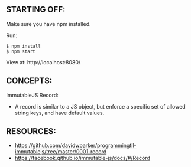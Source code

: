 ## STARTING OFF:

Make sure you have npm installed.

Run:
```
$ npm install
$ npm start
```

View at: http://localhost:8080/

## CONCEPTS:

ImmutableJS
Record:
*  A record is similar to a JS object, but enforce a specific set of allowed string keys, and have default values.

## RESOURCES:

* https://github.com/davidwparker/programmingtil-immutablejs/tree/master/0001-record
* https://facebook.github.io/immutable-js/docs/#/Record
